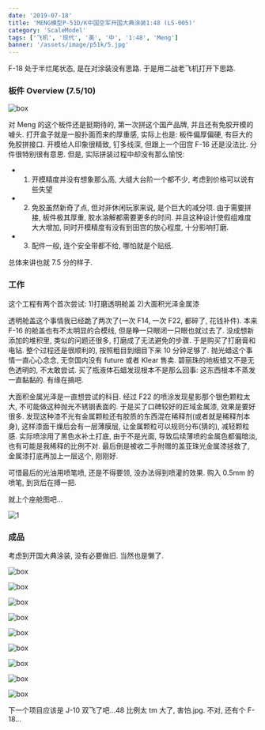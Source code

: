 ```yaml
---
date: '2019-07-18'
title: 'MENG模型P-51D/K中国空军开国大典涂装1:48 (LS-005)'
category: 'ScaleModel'
tags: ['飞机', '现代', '美', '中', '1:48', 'Meng']
banner: '/assets/image/p51k/5.jpg'
---
```


F-18 处于半烂尾状态, 是在对涂装没有思路. 于是用二战老飞机打开下思路.

### 板件 Overview (7.5/10)

![box](/assets/image/p51k/box.webp)

对 Meng 的这个板件还是挺期待的, 第一次拼这个国产品牌, 并且还有免胶开模的噱头. 打开盒子就是一股扑面而来的厚重感, 实际上也是: 板件偏厚偏硬, 有巨大的免胶拼接口. 开模给人印象很精致, 钉多线深, 但跟上一个田宫 F-16 还是没法比. 分件很特别很有意思. 但是, 实际拼装过程中却没有那么愉悦:

- 1. 开模精度并没有想象那么高, 大缝大台阶一个都不少, 考虑到价格可以说有些失望
- 2. 免胶虽然新奇了点, 但对非休闲玩家来说, 是个巨大的减分项. 由于需要拼接, 板件极其厚重, 胶水溶解都需要更多的时间. 并且这种设计使假组难度大大增加, 同时开模精度有没有到田宫的放心程度, 十分影响打磨.
- 3. 配件一般, 连个安全带都不给, 哪怕就是个贴纸.

总体来讲也就 7.5 分的样子.

### 工作

这个工程有两个首次尝试: 1)打磨透明舱盖 2)大面积光泽金属漆

透明舱盖这个事情我已经跪了两次了(一次 F14, 一次 F22, 都碎了, 花钱补件). 本来 F-16 的舱盖也有不太明显的合模线, 但是睁一只眼闭一只眼也就过去了. 没成想新添加的堆积里, 类似的问题还很多, 打磨成了无法避免的步骤. 于是购买了打磨膏和电钻. 整个过程还是很顺利的, 按照粗目到细目下来 10 分钟足够了. 抛光蜡这个事情一直心心念念, 无奈国内没有 future 或者 Klear 售卖. 碧丽珠的地板蜡又不是无色透明的, 不太敢尝试. 买了瓶液体石蜡发现根本不是那么回事: 这东西根本不蒸发一直黏黏的. 有缘在搞吧.

大面积金属光泽是一直想尝试的科目. 经过 F22 的喷涂发现星影那个银色颗粒太大, 不可能做这种抛光不锈钢表面的. 于是买了口碑较好的匠域金属漆, 效果是要好很多. 发现这种漆不光有金属颗粒还有胶质的东西混在稀释剂(或者就是稀释剂本身), 这样漆面干燥后会有一层薄膜层, 让金属颗粒可以规则分布(猜的), 减轻颗粒感. 实际喷涂用了黑色水补土打底, 由于不是光面, 导致后续薄喷的金属色都偏暗淡, 也有可能是我稀释的比例不对. 最后倒是被收二手附赠的盖亚珠光金属漆拯救了, 金属漆打底再加上一层这个, 刚刚好.

可惜最后的光油用喷笔喷, 还是不得要领, 没办法得到喷灌的效果. 购入 0.5mm 的喷笔, 到货后在搏一把.

就上个座舱图吧...

![1](/assets/image/p51k/cockpit.jpg)

### 成品

考虑到开国大典涂装, 没有必要做旧. 当然也是懒了.

![box](/assets/image/p51k/1.jpg)

![box](/assets/image/p51k/2.jpg)

![box](/assets/image/p51k/3.jpg)

![box](/assets/image/p51k/4.jpg)

![box](/assets/image/p51k/5.jpg)

![box](/assets/image/p51k/6.jpg)

![box](/assets/image/p51k/8.jpg)

![box](/assets/image/p51k/8-2.jpg)

![box](/assets/image/p51k/9.jpg)

下一个项目应该是 J-10 双飞了吧...48 比例太 tm 大了, 害怕.jpg. 不对, 还有个 F-18...
